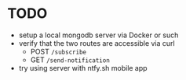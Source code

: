 # TODO

- setup a local mongodb server via Docker or such
- verify that the two routes are accessible via curl
  * POST `/subscribe`
  * GET `/send-notification`
- try using server with ntfy.sh mobile app
